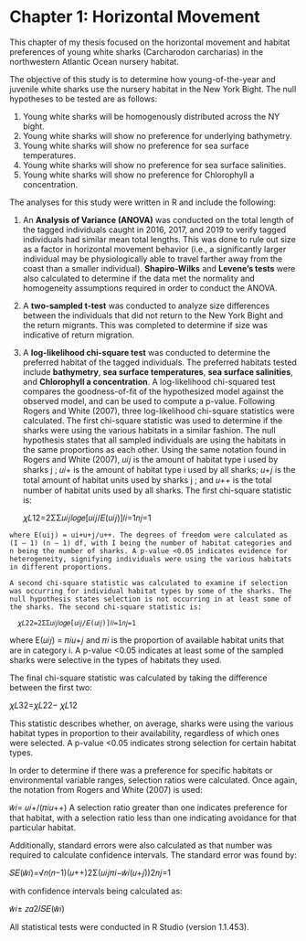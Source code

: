 # Chapter 1: Horizontal Movement

This chapter of my thesis focused on the horizontal movement and habitat preferences of young white sharks (Carcharodon carcharias) in the northwestern Atlantic Ocean nursery habitat.

The objective of this study is to determine how young-of-the-year and juvenile white sharks use the nursery habitat in the New York Bight. The null hypotheses to be tested are as follows:
  1. Young white sharks will be homogenously distributed across the NY bight.
  2. Young white sharks will show no preference for underlying bathymetry.
  3. Young white sharks will show no preference for sea surface temperatures.
  4. Young white sharks will show no preference for sea surface salinities.
  5. Young white sharks will show no preference for Chlorophyll a concentration.
 
The analyses for this study were written in R and include the following:
  1. An **Analysis of Variance (ANOVA)** was conducted on the total length of the tagged individuals caught in 2016, 2017, and 2019 to verify tagged individuals had    similar mean total lengths. This was done to rule out size as a factor in horizontal movement behavior (i.e., a significantly larger individual may be physiologically able to travel farther away from the coast than a smaller individual). **Shapiro-Wilks** and **Levene’s tests** were also calculated to determine if the data met the normality and homogeneity assumptions required in order to conduct the ANOVA.
  
  2. A **two-sampled t-test** was conducted to analyze size differences between the individuals that did not return to the New York Bight and the return migrants. This was completed to determine if size was indicative of return migration.
  
  3. A **log-likelihood chi-square test** was conducted to determine the preferred habitat of the tagged individuals. The preferred habitats tested include **bathymetry**, **sea surface temperatures**, **sea surface salinities**, and **Chlorophyll a concentration**. A log-likelihood chi-squared test compares the goodness-of-fit of the hypothesized model against the observed model, and can be used to compute a p-value. Following Rogers and White (2007), three log-likelihood chi-square statistics were calculated. The first chi-square statistic was used to determine if the sharks were using the various habitats in a similar fashion. The null hypothesis states that all sampled individuals are using the habitats in the same proportions as each other. Using the same notation found in Rogers and White (2007), 𝑢𝑖𝑗 is the amount of habitat type i used by sharks j ; 𝑢𝑖+ is the amount of habitat type i used by all sharks; 𝑢+𝑗 is the total amount of habitat units used by sharks j ; and 𝑢++ is the total number of habitat units used by all sharks. The first chi-square statistic is:
  
      𝜒𝐿12=2ΣΣ𝑢𝑖𝑗𝑙𝑜𝑔𝑒[𝑢𝑖𝑗/𝐸(𝑢𝑖𝑗)]𝑙𝑖=1𝑛𝑗=1

    where E(uij) = ui+u+j/u++. The degrees of freedom were calculated as (I – 1) (n – 1) df, with I being the number of habitat categories and n being the number of sharks. A p-value <0.05 indicates evidence for heterogeneity, signifying individuals were using the various habitats in different proportions.

    A second chi-square statistic was calculated to examine if selection was occurring for individual habitat types by some of the sharks. The null hypothesis states selection is not occurring in at least some of the sharks. The second chi-square statistic is: 

      𝜒𝐿22=2ΣΣ𝑢𝑖𝑗𝑙𝑜𝑔𝑒[𝑢𝑖𝑗/𝐸(𝑢𝑖𝑗)]𝑙𝑖=1𝑛𝑗=1

where E(𝑢𝑖𝑗) = 𝜋𝑖𝑢+𝑗 and 𝜋𝑖 is the proportion of available habitat units that are in category i. A p-value <0.05 indicates at least some of the sampled sharks were selective in the types of habitats they used.

The final chi-square statistic was calculated by taking the difference between the first two: 

𝜒𝐿32=𝜒𝐿22− 𝜒𝐿12

This statistic describes whether, on average, sharks were using the various habitat types in proportion to their availability, regardless of which ones were selected. A p-value <0.05 indicates strong selection for certain habitat types.

In order to determine if there was a preference for specific habitats or environmental variable ranges, selection ratios were calculated. Once again, the notation from Rogers and White (2007) is used: 

𝑤̂𝑖= 𝑢𝑖+/(𝜋𝑖𝑢++)
A selection ratio greater than one indicates preference for that habitat, with a selection ratio less than one indicating avoidance for that particular habitat.

Additionally, standard errors were also calculated as that number was required to calculate confidence intervals. The standard error was found by: 

𝑆𝐸(𝑤̂𝑖)=√𝑛(𝑛−1)(𝑢++)2Σ(𝑢𝑖𝑗𝜋𝑖−𝑤̂𝑖(𝑢+𝑗))2𝑛𝑗=1

with confidence intervals being calculated as: 

𝑤̂𝑖± 𝑧𝛼2𝐼𝑆𝐸(𝑤̂𝑖)

All statistical tests were conducted in R Studio (version 1.1.453).
